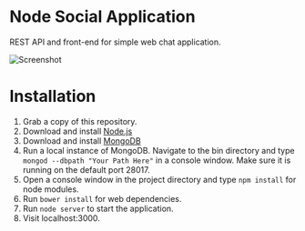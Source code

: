Node Social Application
==============

REST API and front-end for simple web chat application.

![Screenshot](http://i.imgur.com/jjaxc5P.png?1)

Installation
=============
1. Grab a copy of this repository.
2. Download and install [Node.js](http://nodejs.org/)
3. Download and install [MongoDB](http://www.mongodb.org/downloads)
4. Run a local instance of MongoDB. 
   Navigate to the bin directory and type `mongod --dbpath "Your Path Here"` in a console window.
   Make sure it is running on the default port 28017.
5. Open a console window in the project directory and type `npm install` for node modules.
6. Run `bower install` for web dependencies.
7. Run `node server` to start the application.
8. Visit localhost:3000.
